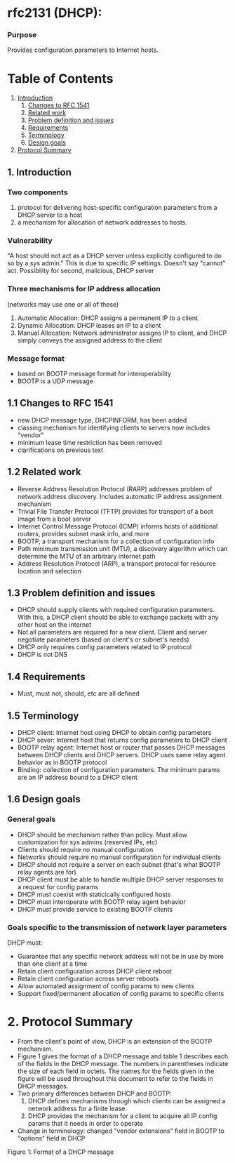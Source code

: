 # rfc2131 (DHCP):

### Purpose 
Provides configuration parameters to Internet hosts.

# Table of Contents
1. [Introduction](#1-introduction)
    1. [Changes to RFC 1541](#11-changes-to-rfc-1541)
    2. [Related work](#12-related-work)
    3. [Problem definition and issues](#13-problem-definition-and-issues)
    4. [Requirements](#14-requirements)
    5. [Terminology](#15-terminology)
    6. [Design goals](#16-design-goals)
2. [Protocol Summary](#2-protocol-summary)


## 1. Introduction

### Two components 
1) protocol for delivering host-specific configuration parameters from a
   DHCP server to a host
2) a mechanism for allocation of network addresses to hosts.

### Vulnerability
"A host should not act as a DHCP server unless explicitly configured
to do so by a sys admin." This is due to specific IP settings. 
Doesn't say "cannot" act. Possibility for second, malicious, DHCP server

### Three mechanisms for IP address allocation
(networks may use one or all of these)
1) Automatic Allocation: DHCP assigns a permanent IP to a client
2) Dynamic Allocation: DHCP leases an IP to a client
3) Manual Allocation: Network administrator assigns IP to client, and DHCP
   simply conveys the assigned address to the client

### Message format 
- based on BOOTP message format for interoperability
- BOOTP is a UDP message

## 1.1 Changes to RFC 1541
- new DHCP message type, DHCPINFORM, has been added
- classing mechanism for identifying clients to servers 
  now includes "vendor"
- minimum lease time restriction has been removed
- clarifications on previous text

## 1.2 Related work
- Reverse Address Resolution Protocol (RARP) addresses problem of network
  address discovery. Includes automatic IP address assignment mechanism
- Trivial File Transfer Protocol (TFTP) provides for transport 
  of a boot image from a boot server
- Internet Control Message Protocol (ICMP) informs hosts of 
  additional routers, provides subnet mask info, and more
- BOOTP, a transport mechanism for a collection of configuration info
- Path minimum transmission unit (MTU), a discovery algorithm which can
  determine the MTU of an arbitrary internet path
- Address Resolution Protocol (ARP), a transport protocol for 
  resource location and selection

## 1.3 Problem definition and issues
- DHCP should supply clients with required configuration parameters.
  With this, a DHCP client should be able to exchange packets 
  with any other host on the internet
- Not all parameters are required for a new client. Client and
  server negotiate parameters (based on client's or subnet's needs)
- DHCP only requires config parameters related to IP protocol
- DHCP is not DNS

## 1.4 Requirements
- Must, must not, should, etc are all defined

## 1.5 Terminology
- DHCP client: Internet host using DHCP to obtain config parameters
- DHCP sever: Internet host that returns config parameters to DHCP client
- BOOTP relay agent: Internet host or router that passes 
  DHCP messages between DHCP clients and DHCP servers. 
  DHCP uses same relay agent behavior as in BOOTP protocol
- Binding: collection of configuration parameters. 
  The minimum params are an IP address bound to a DHCP client

## 1.6 Design goals
### General goals
- DHCP should be mechanism rather than policy. Must allow 
  customization for sys admins (reserved IPs, etc)
- Clients should require no manual configuration
- Networks should require no manual configuration for individual clients
- DHCP should not require a server on each subnet (that's what BOOTP relay
  agents are for)
- DHCP client must be able to handle multiple DHCP server responses
  to a request for config params
- DHCP must coexist with staticically configured hosts
- DHCP must interoperate with BOOTP relay agent behavior
- DHCP must provide service to existing BOOTP clients 

### Goals specific to the transmission of network layer parameters
DHCP must:
- Guarantee that any specific network address will not be 
  in use by more than one client at a time
- Retain client configuration across DHCP client reboot
- Retain client configuration across server reboots
- Allow automated assignment of config params to new clients
- Support fixed/permanent allocation of config params to specific clients

# 2. Protocol Summary

- From the client's point of view, DHCP is an extension of the
  BOOTP mechanism.
- Figure 1 gives the format of a DHCP message and table 1 describes
  each of the fields in the DHCP message. The numbers in parentheses
  indicate the size of each field in octets. The names for the fields
  given in the figure will be used throughout this document to refer to
  the fields in DHCP messages.
- Two primary differences between DHCP and BOOTP:
  1. DHCP defines mechanisms through which clients can be
     assigned a network address for a finite lease
  2. DHCP provides the mechanism for a client to acquire all 
     IP config params that it needs in order to operate
- Change in terminology: changed "vendor extensions" field in 
  BOOTP to "options" field in DHCP

Figure 1:  Format of a DHCP message


